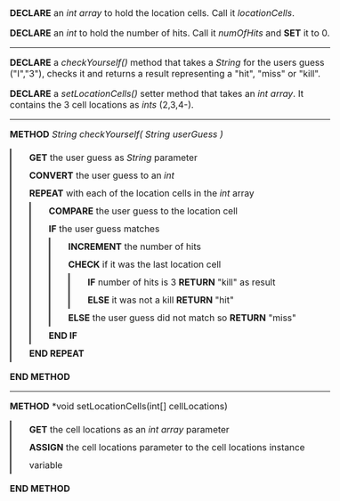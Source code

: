 

**DECLARE** an *int array* to hold the location cells. Call it *locationCells*.

**DECLARE** an *int* to hold the number of hits. Call it *numOfHits* and **SET** it to 0.

---

**DECLARE** a *checkYourself()* method that takes a *String* for the users guess ("I","3"),
checks it and returns a result representing a "hit", "miss" or "kill".

**DECLARE** a *setLocationCells()* setter method that takes an *int array*. It contains the 3 cell locations as *ints* (2,3,4-).

---

**METHOD** *String checkYourself( String userGuess )*

- **GET** the user guess as *String* parameter
- **CONVERT** the user guess to an *int*
- **REPEAT** with each of the location cells in the *int* array

- - **COMPARE** the user guess to the location cell
- - **IF** the user guess matches

- - - **INCREMENT** the number of hits
- - - **CHECK** if it was the last location cell

- - - - **IF** number of hits is 3 **RETURN** "kill" as result
- - - - **ELSE** it was not a kill **RETURN** "hit"

- - - **ELSE** the user guess did not match so **RETURN** "miss"
- - **END IF**

- **END REPEAT**

**END METHOD**

---

**METHOD** *void setLocationCells(int[] cellLocations)

- **GET** the cell locations as an *int array* parameter
- **ASSIGN** the cell locations parameter to the cell locations instance variable

**END METHOD**

<style>

body {
  font-size: 12pt;
}

ul, li, ul *, li * { 
  margin:0; 
  padding: 0; 
}

ul li {
  list-style-type:""; 
  list-style-position: inside; 
}

ul {

  border-left: 3px solid #555;
  padding-left: 2em;
  //padding-top: 16px;
  line-height: 2em;

}

</style>
